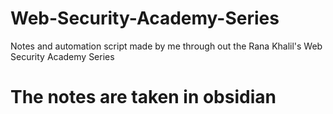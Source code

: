 # Web-Security-Academy-Series
 Notes and automation script made by me through out the Rana Khalil's  Web Security Academy Series
# The notes are taken in obsidian
